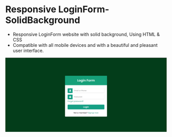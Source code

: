 # Responsive LoginForm-SolidBackground

- Responsive LoginForm website with solid background, Using HTML & CSS
- Compatible with all mobile devices and with a beautiful and pleasant user interface.

![preview img](/preview.png)
